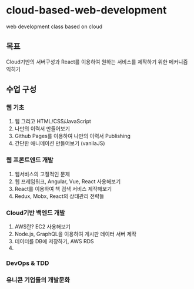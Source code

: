 # cloud-based-web-development
web development class based on cloud

## 목표
Cloud기반의 서버구성과 React를 이용하여 원하는 서비스를 제작하기 위한 메커니즘 익히기

## 수업 구성

### 웹 기초
1. 웹 그리고 HTML/CSS/JavaScript
2. 나만의 이력서 만들어보기
3. Github Pages를 이용하여 나만의 이력서 Publishing
4. 간단한 애니메이션 만들어보기 (vanilaJS)

### 웹 프론트엔드 개발
1. 웹서비스의 고질적인 문제
2. 웹 프레임워크, Angular, Vue, React 사용해보기
3. React를 이용하여 책 검색 서비스 제작해보기
4. Redux, Mobx, React의 상태관리 전략들

### Cloud기반 백엔드 개발
1. AWS란? EC2 사용해보기
2. Node.js, GraphQL을 이용하여 게시판 데이터 서버 제작
3. 데이터를 DB에 저장하기, AWS RDS
4. 

### DevOps & TDD

### 유니콘 기업들의 개발문화
